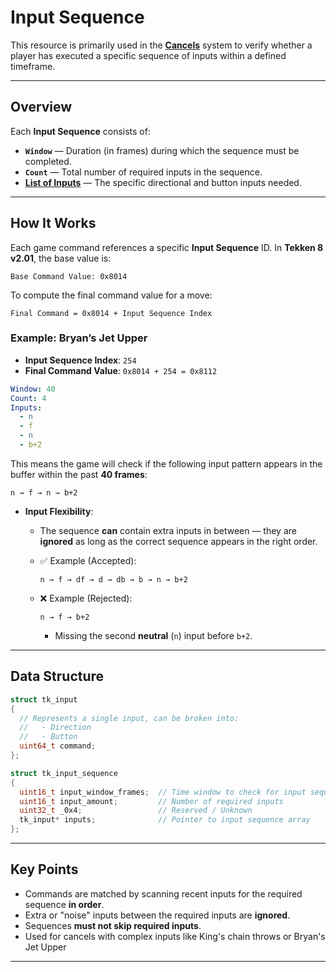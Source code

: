 # **Input Sequence**

This resource is primarily used in the **[Cancels](../Cancel/)** system to verify whether a player has executed a specific sequence of inputs within a defined timeframe.

---

## **Overview**

Each **Input Sequence** consists of:

* **`Window`** — Duration (in frames) during which the sequence must be completed.
* **`Count`** — Total number of required inputs in the sequence.
* **[List of Inputs](../Input_Extradata/)** — The specific directional and button inputs needed.

---

## **How It Works**

Each game command references a specific **Input Sequence** ID. In **Tekken 8 v2.01**, the base value is:

```
Base Command Value: 0x8014
```

To compute the final command value for a move:

```
Final Command = 0x8014 + Input Sequence Index
```

### **Example: Bryan’s Jet Upper**

* **Input Sequence Index**: `254`
* **Final Command Value**: `0x8014 + 254 = 0x8112`

```yaml
Window: 40
Count: 4
Inputs:
  - n
  - f
  - n
  - b+2
```

This means the game will check if the following input pattern appears in the buffer within the past **40 frames**:

```
n → f → n → b+2
```

* **Input Flexibility**:

  * The sequence **can** contain extra inputs in between — they are **ignored** as long as the correct sequence appears in the right order.
  * ✅ Example (Accepted):

    ```
    n → f → df → d → db → b → n → b+2
    ```
  * ❌ Example (Rejected):

    ```
    n → f → b+2
    ```

    * Missing the second **neutral** (`n`) input before `b+2`.

---

## Data Structure

```cpp
struct tk_input
{
  // Represents a single input, can be broken into:
  //   - Direction
  //   - Button
  uint64_t command;
};

struct tk_input_sequence
{
  uint16_t input_window_frames;  // Time window to check for input sequence (in frames)
  uint16_t input_amount;         // Number of required inputs
  uint32_t _0x4;                 // Reserved / Unknown
  tk_input* inputs;              // Pointer to input sequence array
};
```

---

## **Key Points**

* Commands are matched by scanning recent inputs for the required sequence **in order**.
* Extra or "noise" inputs between the required inputs are **ignored**.
* Sequences **must not skip required inputs**.
* Used for cancels with complex inputs like King's chain throws or Bryan's Jet Upper

---
